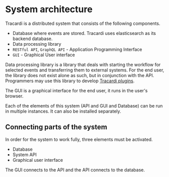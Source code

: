 # System architecture

Tracardi is a distributed system that consists of the following components.

* Database where events are stored. Tracardi uses elasticsearch as its backend database.
* Data processing library
* `RESTful API`, `GraphQL API` - Application Programming Interface
* `GUI` - Graphical User interface

Data processing library is a library that deals with starting the workflow for selected events and transferring them to
external systems. For the end user, the library does not exist alone as such, but in conjunction with the API. Programmers 
may use this library to develop [Tracardi plugins](../plugins/index.md).

The GUI is a graphical interface for the end user, it runs in the user's browser.

Each of the elements of this system (API and GUI and Database) can be run in multiple instances. It can also be
installed separately.

## Connecting parts of the system

In order for the system to work fully, three elements must be activated.

* Database
* System API
* Graphical user interface

The GUI connects to the API and the API connects to the database.

